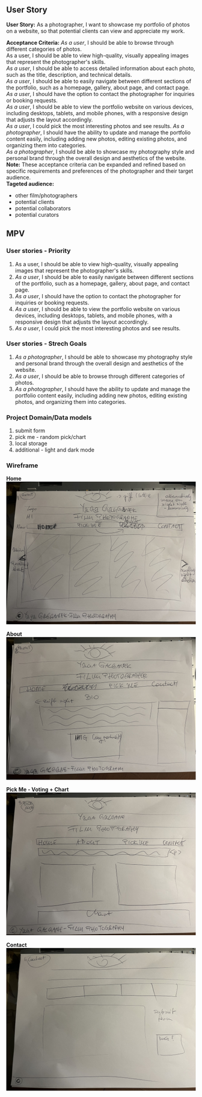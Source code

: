 ## User Story
**User Story:** As a photographer, I want to showcase my portfolio of photos on a website, so that potential clients can view and appreciate my work.

**Acceptance Criteria:**
*As a user*, I should be able to browse through different categories of photos.  
As a user, I should be able to view high-quality, visually appealing images that represent the photographer's skills.  
*As a user*, I should be able to access detailed information about each photo, such as the title, description, and technical details.  
*As a user*, I should be able to easily navigate between different sections of the portfolio, such as a homepage, gallery, about page, and contact page.  
*As a user*, I should have the option to contact the photographer for inquiries or booking requests.  
*As a user*, I should be able to view the portfolio website on various devices, including desktops, tablets, and mobile phones, with a responsive design that adjusts the layout accordingly.  
*As a user*, I could pick the most interesting photos and see results.
*As a photographer*, I should have the ability to update and manage the portfolio content easily, including adding new photos, editing existing photos, and organizing them into categories.  
*As a photographer*, I should be able to showcase my photography style and personal brand through the overall design and aesthetics of the website.  
**Note:** These acceptance criteria can be expanded and refined based on specific requirements and preferences of the photographer and their target audience.    
**Tageted audience:**
- other film/photographers
- potential clients  
- potential collaborators
- potential curators

## MPV  
### User stories - Priority  
1. As a user, I should be able to view high-quality, visually appealing images that represent the photographer's skills.  
2. *As a user*, I should be able to easily navigate between different sections of the portfolio, such as a homepage, gallery, about page, and contact page.  
3. *As a user*, I should have the option to contact the photographer for inquiries or booking requests.    
4. *As a user*, I should be able to view the portfolio website on various devices, including desktops, tablets, and mobile phones, with a responsive design that adjusts the layout accordingly.  
5. *As a user*, I could pick the most interesting photos and see results.
### User stories - Strech Goals
1. *As a photographer*, I should be able to showcase my photography style and personal brand through the overall design and aesthetics of the website.  
2. *As a user*, I should be able to browse through different categories of photos.  
3. *As a photographer*, I should have the ability to update and manage the portfolio content easily, including adding new photos, editing existing photos, and organizing them into categories.


### Project Domain/Data models
1. submit form
2. pick me - random pick/chart
3. local storage
4. additional - light and dark mode

### Wireframe
**Home**  
![Home](images2/home.jpg)  

**About**  
![About](images2/about.jpg)  

**Pick Me - Voting + Chart**  
![Pick Me](<images2/pick me.jpg>)  

**Contact**  
![Alt text](<images2/contact submit.jpg>)  


